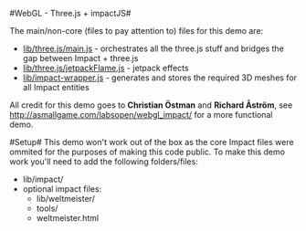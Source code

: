 #WebGL - Three.js + impactJS#

The main/non-core (files to pay attention to) files for this demo are:

* [lib/three.js/main.js](lib/three.js/main.js) - orchestrates all the three.js stuff and bridges the gap between Impact + three.js
* [lib/three.js/jetpackFlame.js](lib/three.js/jetpackFlame.js) - jetpack effects
* [lib/impact-wrapper.js](lib/impact-wrapper.js) - generates and stores the required 3D meshes for all Impact entities

All credit for this demo goes to **Christian Östman** and **Richard Åström**, see http://asmallgame.com/labsopen/webgl_impact/ for a more functional demo.

#Setup#
This demo won't work out of the box as the core Impact files were ommited for the purposes of making this code public. To make this demo work you'll need to add the following folders/files:
* lib/impact/
* optional impact files:
  * lib/weltmeister/
  * tools/
  * weltmeister.html


